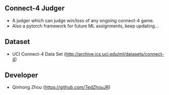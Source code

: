 ## Connect-4 Judger
* A judger which can judge win/loss of any ongoing connect-4 game.
* Also a pytorch framework for future ML assignments, keep updating...

## Dataset
* UCI Connect-4 Data Set (http://archive.ics.uci.edu/ml/datasets/connect-4)

## Developer
* Qinhong Zhou (https://github.com/TedZhouJR)
